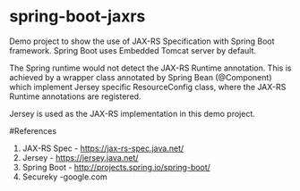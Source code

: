 # spring-boot-jaxrs

Demo project to show the use of JAX-RS Specification with Spring Boot framework. Spring Boot uses Embedded Tomcat server by default.

The Spring runtime would not detect the JAX-RS Runtime annotation. This is achieved by a wrapper class annotated by Spring Bean (@Component) which implement Jersey specific ResourceConfig class, where the JAX-RS Runtime annotations are registered.

Jersey is used as the JAX-RS implementation in this demo project.

#References
1. JAX-RS Spec - https://jax-rs-spec.java.net/
2. Jersey - https://jersey.java.net/
3. Spring Boot - http://projects.spring.io/spring-boot/
4. Secureky -google.com
